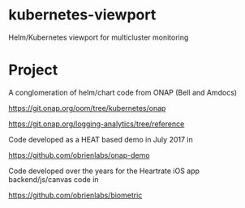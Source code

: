 # kubernetes-viewport
Helm/Kubernetes viewport for multicluster monitoring

# Project
A conglomeration of helm/chart code from ONAP (Bell and Amdocs)

  https://git.onap.org/oom/tree/kubernetes/onap

  https://git.onap.org/logging-analytics/tree/reference

Code developed as a HEAT based demo in July 2017 in

  https://github.com/obrienlabs/onap-demo

Code developed over the years for the Heartrate iOS app backend/js/canvas code in 

  https://github.com/obrienlabs/biometric


